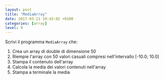 ```yaml
---
layout: post
title: "MediaArray"
date: 2017-03-21 19:43:02 +0100
categories: [array]
level: 9
---
```


Scrivi il programma `MediaArray` che:

1. Crea un array di double di dimensione 50
2. Riempie l'array con 50 valori casuali compresi nell'intervallo [-10.0; 10.0]
3. Stampa il contenuto dell'array
4. Calcola la media dei valori contenuti nell'array
5. Stampa a terminale la media